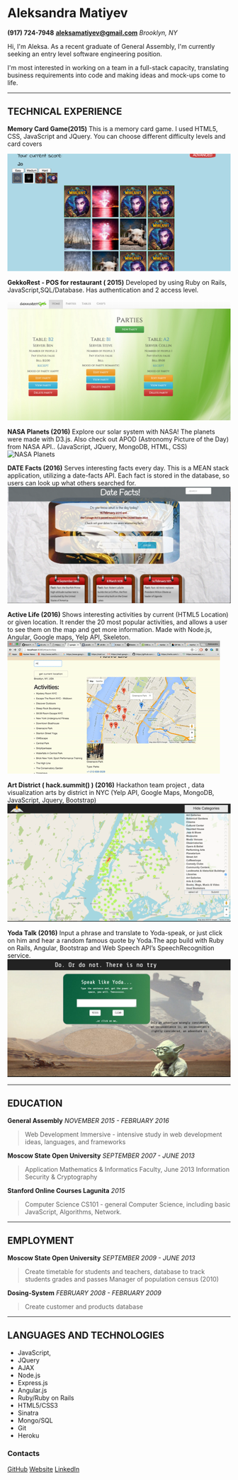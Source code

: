 Aleksandra Matiyev
===================
**(917) 724-7948**
**aleksamatiyev@gmail.com**
*Brooklyn, NY*

Hi, I'm Aleksa. As a recent graduate of General Assembly, I'm currently seeking an entry level software engineering position. 

I'm most interested in working on a team in a full-stack capacity, translating business requirements into code and making ideas and mock-ups come to life.

----------


TECHNICAL EXPERIENCE
-------------

 **Memory Card Game(2015)**
  This is a memory card game. I used HTML5, CSS, JavaScript and JQuery. You can choose different difficulty levels and card covers


![Memory Card Game](https://github.com/aleksa000777/portfolio/blob/master/assets/img/projects/cardgame/shot2.png)


**GekkoRest - POS for restaurant ( 2015)**
Developed by using Ruby on Rails, JavaScript,SQL/Database. Has authentication and 2 access level.

![GekkoRest](https://github.com/aleksa000777/portfolio/blob/master/assets/img/projects/restaurant/2.png)

**NASA Planets (2016)**
 Explore our solar system with NASA! The planets were made with D3.js. Also check out APOD (Astronomy Picture of the Day) from NASA API.. (JavaScript, JQuery, MongoDB, HTML, CSS)
 ![NASA Planets](https://github.com/aleksa000777/portfolio/blob/master/assets/img/projects/nasa/1.png)
 
**DATE Facts (2016)**
Serves interesting facts every day. This is a MEAN stack application, utilizing a date-facts API. Each fact is stored in the database, so users can look up what others searched for.
![DATE Facts](https://github.com/aleksa000777/portfolio/blob/master/assets/img/projects/datefacts/datefacts.png)

**Active Life (2016)**
Shows interesting activities by current (HTML5 Location) or given location. It render the 20 most popular activities, and allows a user to see them on the map and get more information. Made with Node.js, Angular, Google maps, Yelp API, Skeleton.
![Active Life](https://github.com/aleksa000777/portfolio/blob/master/assets/img/projects/activities/activities.gif)

**Art District ( hack.summit() ) (2016)**
Hackathon team project , data visualization arts by district in NYC (Yelp API, Google Maps, MongoDB, JavaScript, Jquery, Bootstrap)
![Art District](https://github.com/aleksa000777/portfolio/blob/master/assets/img/projects/artdistrict/artdistrict.png)

**Yoda Talk (2016)**
Input a phrase and  translate to Yoda-speak, or just click on him and hear a random famous quote by Yoda.The app build with Ruby on Rails, Angular, Bootstrap and Web Speech API’s SpeechRecognition service.
![Yoda Talk](https://github.com/aleksa000777/portfolio/blob/master/assets/img/projects/yoda/yoda.png)

 
----------


EDUCATION
-------------------

**General Assembly** *NOVEMBER  2015 - FEBRUARY 2016*
>Web Development Immersive - intensive study in web development ideas, languages, and frameworks 


**Moscow State Open University** *SEPTEMBER  2007 - JUNE 2013*
>Application Mathematics & Informatics Faculty, June 2013
>Information Security & Cryptography

**Stanford Online Courses Lagunita** *2015*
>Computer Science CS101 - general Computer Science, including basic JavaScript, Algorithms, Network.



----------


EMPLOYMENT
-------------
**Moscow State Open University**  *SEPTEMBER 2009 - JUNE  2013*
> Create timetable for students and teachers, database to track students grades and passes
>Manager of population census (2010)

**Dosing-System** *FEBRUARY 2008 - FEBRUARY  2009*
>Create customer and products database


----------


LANGUAGES AND TECHNOLOGIES
--------------------

- JavaScript,
- JQuery
- AJAX
- Node.js
- Express.js
- Angular.js
- Ruby/Ruby on Rails
- HTML5/CSS3
- Sinatra
- Mongo/SQL
- Git
- Heroku

### Contacts
[GitHub](https://github.com/aleksa000777)
[Website](http://aleksamatiyev.com/)
[LinkedIn](https://www.linkedin.com/in/aleksamatiyev)
